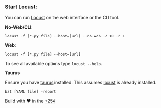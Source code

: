 ### Start Locust:

You can run [Locust](https://locust.io/) on the web interface or the CLI tool.

**No-Web/CLI**:

```
locust -f [*.py file] --host=[url] --no-web -c 10 -r 1
```

**Web**:

```
locust -f [*.py file] --host=[url]
```

To see all available options type `locust --help`.


**Taurus**

Ensure you have [taurus](https://gettaurus.org/) installed. This assumes [locust](https://docs.locust.io/en/stable/installation.html) is already installed.

```
bzt [YAML file] -report
```



Build with :heart: in the [+254](https://www.wikiwand.com/en/Kenya)

